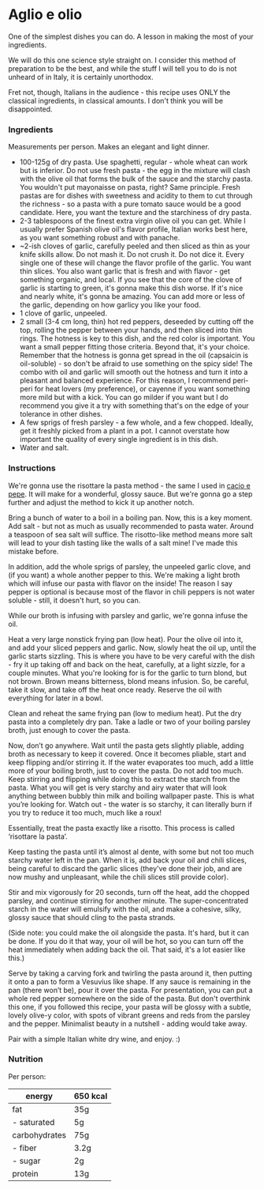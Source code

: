 # Aglio e olio

One of the simplest dishes you can do. A lesson in making
the most of your ingredients.

We will do this one science style straight on. I consider this
method of preparation to be the best, and while the stuff
I will tell you to do is not unheard of in Italy, it is certainly
unorthodox.

Fret not, though, Italians in the audience - this recipe uses ONLY
the classical ingredients, in classical amounts. I don't think you
will be disappointed.

### Ingredients

Measurements per person. Makes an elegant and light dinner.

* 100-125g of dry pasta. Use spaghetti, regular - whole wheat can work
  but is inferior. Do not use fresh pasta - the egg in the mixture
  will clash with the olive oil that forms the bulk of the sauce and the starchy pasta. You wouldn't
  put mayonaisse on pasta, right? Same principle. Fresh pastas are for dishes
  with sweetness and acidity to them to cut through the richness - so a pasta
  with a pure tomato sauce would be a good candidate. Here, you want the texture
  and the starchiness of dry pasta.
* 2-3 tablespoons of the finest extra virgin olive oil you can get. While I usually prefer
  Spanish olive oil's flavor profile, Italian works best here, as you want something
  robust and with panache. 
* ~2-ish cloves of garlic, carefully peeled and then sliced as thin as your knife skills allow. 
  Do not mash it. Do not crush it. Do not dice it. Every single one of these will change
  the flavor profile of the garlic. You want thin slices. You also want garlic
  that is fresh and with flavor - get something organic, and local. If you see that
  the core of the clove of garlic is starting to green, it's gonna make this dish worse.
  If it's nice and nearly white, it's gonna be amazing. You can add more or less of the garlic,
  depending on how garlicy you like your food.
* 1 clove of garlic, unpeeled.
* 2 small (3-4 cm long, thin) hot red peppers, deseeded by cutting off the top,
  rolling the pepper between your hands, and then sliced into thin rings. 
  The hotness is key to this dish, and the red color is important. You want a small pepper
  fitting those criteria. Beyond that, it's your choice. 
  Remember that the hotness is gonna get spread in the oil (capsaicin is oil-soluble) - so
  don't be afraid to use something on the spicy side! The combo with oil and garlic will
  smooth out the hotness and turn it into a pleasant and balanced experience. For
  this reason, I recommend peri-peri for heat lovers (my preference), or cayenne if 
  you want something more mild but with a kick. You can go milder if you want but I do
  recommend you give it a try with something that's on the edge of your tolerance in other
  dishes.
* A few sprigs of fresh parsley - a few whole, and a few chopped. Ideally, get it 
  freshly picked from a plant in a pot. I cannot overstate how important the quality of 
  every single ingredient is in this dish.
* Water and salt.

### Instructions

We're gonna use the risottare la pasta method - the same I used in [cacio e pepe](cacio_e_pepe.md).
It will make for a wonderful, glossy sauce. But we're gonna go a step further and adjust the method
to kick it up another notch.

Bring a bunch of water to a boil in a boiling pan. Now, this is a key moment. Add salt - but not as
much as usually recommended to pasta water. Around a teaspoon of sea salt will suffice. The
risotto-like method means more salt will lead to your dish tasting like the walls of a salt mine! I've made
this mistake before.

In addition, add the whole sprigs of parsley, the unpeeled garlic clove, and (if you want) a whole another
pepper to this. We're making a light broth which will infuse our pasta with flavor on the inside! The reason I 
say pepper is optional is because most of the flavor in chili peppers is not water soluble - still, it doesn't
hurt, so you can.

While our broth is infusing with parsley and garlic, we're gonna infuse the oil.

Heat a very large nonstick frying pan (low heat). Pour the olive oil into it, and add your sliced peppers and 
garlic. Now, slowly heat the oil up, until the garlic starts sizzling. This is where you have to be very careful
with the dish - fry it up taking off and back on the heat, carefully, at a light sizzle, for a couple minutes. 
What you're looking for is for the garlic to turn blond, but not brown. Brown means bitterness, blond means infusion.
So, be careful, take it slow, and take off the heat once ready. Reserve the oil with everything for later in a bowl.

Clean and reheat the same frying pan (low to medium heat).  Put the dry pasta into a completely dry pan. Take a
ladle or two of your boiling parsley broth, just enough to cover the pasta.

Now, don’t go anywhere. Wait until the pasta gets slightly pliable, adding broth as necessary to keep it covered. 
Once it becomes pliable, start and keep flipping and/or stirring it. If the water evaporates too much, add a little 
more of your boiling broth, just to cover the pasta.  Do not add too much. Keep stirring and flipping while doing 
this to extract the starch from the pasta. What you will get is very starchy and airy water that will look anything 
between bubbly thin milk and boiling wallpaper paste. This is what you’re looking for. Watch out - the water is so 
starchy, it can literally burn if you try to reduce it too much, much like a roux!

Essentially, treat the pasta exactly like a risotto. This process is called ‘risottare la pasta’.

Keep tasting the pasta until it’s almost al dente, with some but not too much starchy water left in the pan. 
When it is, add back your oil and chili slices, being careful to discard the garlic slices 
(they've done their job, and are now mushy and unpleasant, while the chili slices still provide color).

Stir and mix vigorously for 20 seconds, turn off the heat, add the chopped parsley, and continue stirring for another minute. The
super-concentrated starch in the water will emulsify with the oil, and make a cohesive, silky, glossy sauce
that should cling to the pasta strands.

(Side note: you could make the oil alongside the pasta. It's hard, but it can be done. If you do it that way,
your oil will be hot, so you can turn off the heat immediately when adding back the oil. That said, it's a lot easier like this.)

Serve by taking a carving fork and twirling the pasta around it, then putting it onto a pan to form a
Vesuvius like shape. If any sauce is remaining in the pan (there won’t be), pour it over the pasta.
For presentation, you can put a whole red pepper somewhere on the side of the pasta. But don't
overthink this one, if you followed this recipe, your pasta will be glossy with a subtle, lovely olive-y color, with 
spots of vibrant greens and reds from the parsley and the pepper. Minimalist beauty in a nutshell - adding would take away.

Pair with a simple Italian white dry wine, and enjoy. :)

### Nutrition

Per person:

| energy        | 650 kcal |
| ---           | ---      |
| fat           | 35g      |
| - saturated   | 5g       |
| carbohydrates | 75g      |
| - fiber       | 3.2g     |
| - sugar       | 2g       |
| protein       | 13g      |

